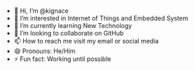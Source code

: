 - 👋 Hi, I’m @kignace
- 👀 I’m interested in Internet of Things and Embedded System
- 🌱 I’m currently learning New Technology
- 💞️ I’m looking to collaborate on GitHub
- 📫 How to reach me visit my email or social media
- 😄 Pronouns: He/Him
- ⚡ Fun fact: Working until possible

<!---
kignace/kignace is a ✨ special ✨ repository because its `README.md` (this file) appears on your GitHub profile.
You can click the Preview link to take a look at your changes.
--->


